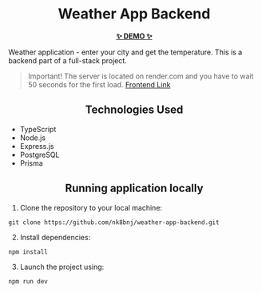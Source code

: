 <h1 align="center">Weather App Backend</h1>

<p align="center">
  <a href="https://nk8bnj.github.io/weather-app-frontend/">
    <strong>✨ DEMO ✨</strong>
  </a>
</p>

<p>
  Weather application - enter your city and get the temperature. This is a backend part of a full-stack project.
<p>

> Important! The server is located on render.com and you have to wait 50 seconds for the first load. [Frontend Link](https://github.com/nk8bnj/weather-app-frontend)

<h2 align="center">Technologies Used</h2>

- TypeScript
- Node.js
- Express.js
- PostgreSQL
- Prisma

<h2 align="center">Running application locally</h2>

1. Clone the repository to your local machine:
```
git clone https://github.com/nk8bnj/weather-app-backend.git
```

2. Install dependencies:
```
npm install
```
3. Launch the project using:
```
npm run dev
```
